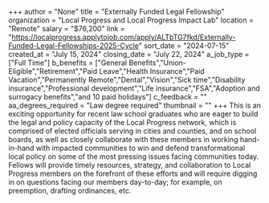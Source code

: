 +++
author = "None"
title = "Externally Funded Legal Fellowship"
organization = "Local Progress and Local Progress Impact Lab"
location = "Remote"
salary = "$76,200"
link = "https://localprogress.applytojob.com/apply/ALTbTG7fkd/Externally-Funded-Legal-Fellowships-2025-Cycle"
sort_date = "2024-07-15"
created_at = "July 15, 2024"
closing_date = "July 22, 2024"
a_job_type = ["Full Time"]
b_benefits = ["General Benefits","Union-Eligible","Retirement","Paid Leave","Health Insurance","Paid Vacation","Permanently Remote","Dental","Vision","Sick time","Disability insurance","Professional development","Life insurance","FSA","Adoption and surrogacy benefits","and 10 paid holidays"]
c_feedback = ""
aa_degrees_required = "Law degree required"
thumbnail = ""
+++
This is an exciting opportunity for recent law school graduates who are eager to build the legal and policy capacity of the Local Progress network, which is comprised of elected officials serving in cities and counties, and on school boards, as well as closely collaborate with these members in working hand-in-hand with impacted communities to win and defend transformational local policy on some of the most pressing issues facing communities today. Fellows will provide timely resources, strategy, and collaboration to Local Progress members on the forefront of these efforts and will require digging in on questions facing our members day-to-day; for example, on preemption, drafting ordinances, etc. 